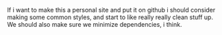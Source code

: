 If i want to make this a personal site and put it on github i should consider making some common styles, and start to like really really clean stuff up. We should also make sure we minimize dependencies, i think. 